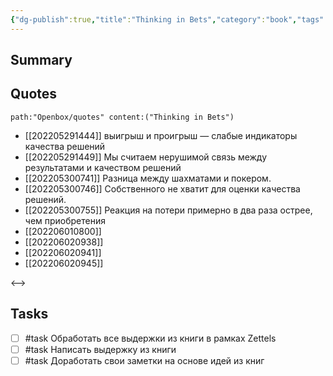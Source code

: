 ```yaml
---
{"dg-publish":true,"title":"Thinking in Bets","category":"book","tags":["books/inbox"],"rating":null,"date":"2022-06-04T10:14:53+03:00","modified_at":"2022-06-04T10:17:34+03:00","permalink":"/refs/thinking-in-bets/","dgHomeLink":false,"dgPassFrontmatter":true}
---
```





## Summary


## Quotes

```expander
path:"Openbox/quotes" content:("Thinking in Bets")
```
 
- [[202205291444]] выигрыш и проигрыш — слабые индикаторы качества решений
- [[202205291449]] Мы считаем нерушимой связь между результатами и качеством решений
- [[202205300741]] Разница между шахматами и покером.
- [[202205300746]] Собственного не хватит для оценки качества решений.
- [[202205300755]] Реакция на потери примерно в два раза острее, чем приобретения
- [[202206010800]] 
- [[202206020938]] 
- [[202206020941]] 
- [[202206020945]] 
 
<-->

## Tasks

- [ ] #task Обработать все выдержки из книги в рамках Zettels
- [ ] #task Написать выдержку из книги
- [ ] #task Доработать свои заметки на основе идей из книг
